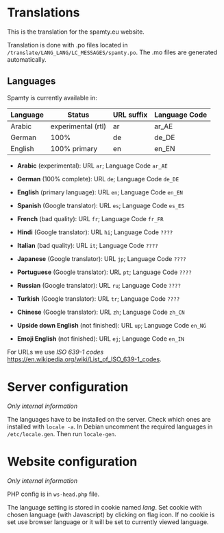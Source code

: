 # Translations

This is the translation for the spamty.eu website.

Translation is done with .po files located in `/translate/LANG_LANG/LC_MESSAGES/spamty.po`.
The .mo files are generated automatically.


## Languages

Spamty is currently available in:

|Language |Status |URL suffix |Language Code |
|---|---|---|---|
|Arabic |experimental (rtl) |ar |ar_AE |
|German |100% |de |de_DE |
|English |100% primary |en |en_EN |



 * **Arabic** (experimental): URL `ar`; Language Code `ar_AE`
 * **German** (100% complete): URL `de`; Language Code `de_DE`
 * **English** (primary language): URL `en`; Language Code `en_EN`
 * **Spanish** (Google translator): URL `es`; Language Code `es_ES`
 * **French** (bad quality): URL `fr`; Language Code `fr_FR`
 * **Hindi** (Google translator): URL `hi`; Language Code `????`
 * **Italian** (bad quality): URL `it`; Language Code `????`
 * **Japanese** (Google translator): URL `jp`; Language Code `????`
 * **Portuguese** (Google translator): URL `pt`; Language Code `????`
 * **Russian** (Google translator): URL `ru`; Language Code `????`
 * **Turkish** (Google translator): URL `tr`; Language Code `????`
 * **Chinese** (Google translator): URL `zh`; Language Code `zh_CN`

 * **Upside down English** (not finished): URL `up`; Language Code `en_NG`
 * **Emoji English** (not finished): URL `ej`; Language Code `en_IN`

For URLs we use *ISO 639-1 codes* <https://en.wikipedia.org/wiki/List_of_ISO_639-1_codes>.




# Server configuration

_Only internal information_

The languages have to be installed on the server. Check which ones are installed with `locale -a`.
In Debian uncomment the required languages in `/etc/locale.gen`. Then run `locale-gen`.

# Website configuration

_Only internal information_

PHP config is in `ws-head.php` file.

The language setting is stored in cookie named *lang*.
Set cookie with chosen language (with Javascript) by clicking on flag icon.
If no cookie is set use browser language or it will be set to currently viewed language.
